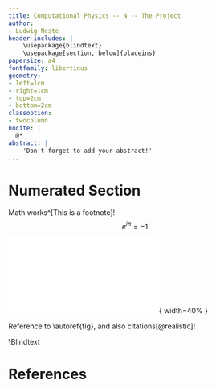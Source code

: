 ```yaml
---
title: Computational Physics -- N -- The Project
author:
- Ludwig Neste
header-includes: |
    \usepackage{blindtext}
    \usepackage[section, below]{placeins}
papersize: a4
fontfamily: libertinus
geometry: 
- left=1cm
- right=1cm
- top=2cm
- bottom=2cm
classoption:
- twocolumn
nocite: |
  @*
abstract: |
    'Don't forget to add your abstract!'
...
```


# Numerated Section
Math works^[This is a footnote]! 
$$
e^{i\pi} = -1
$$

![This is a figure with a label, so it can be referenced! \label{fig}](build/plots/test.pdf){ width=40% }

Reference to \autoref{fig}, and also citations[@realistic]!

\Blindtext

# References